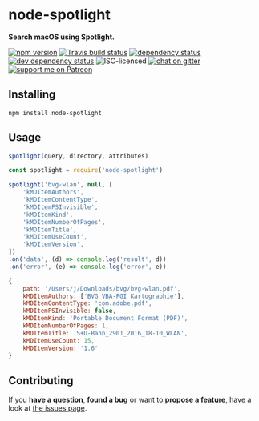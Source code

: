 # node-spotlight

**Search macOS using Spotlight.**

[![npm version](https://img.shields.io/npm/v/node-spotlight.svg)](https://www.npmjs.com/package/node-spotlight)
[![Travis build status](https://img.shields.io/travis/derhuerst/node-spotlight.svg)](https://travis-ci.org/derhuerst/node-spotlight)
[![dependency status](https://img.shields.io/david/derhuerst/node-spotlight.svg)](https://david-dm.org/derhuerst/node-spotlight)
[![dev dependency status](https://img.shields.io/david/dev/derhuerst/node-spotlight.svg)](https://david-dm.org/derhuerst/node-spotlight#info=devDependencies)
![ISC-licensed](https://img.shields.io/github/license/derhuerst/node-spotlight.svg)
[![chat on gitter](https://badges.gitter.im/derhuerst.svg)](https://gitter.im/derhuerst)
[![support me on Patreon](https://img.shields.io/badge/support%20me-on%20patreon-fa7664.svg)](https://patreon.com/derhuerst)


## Installing

```shell
npm install node-spotlight
```


## Usage

```js
spotlight(query, directory, attributes)
```

```js
const spotlight = require('node-spotlight')

spotlight('bvg-wlan', null, [
	'kMDItemAuthors',
	'kMDItemContentType',
	'kMDItemFSInvisible',
	'kMDItemKind',
	'kMDItemNumberOfPages',
	'kMDItemTitle',
	'kMDItemUseCount',
	'kMDItemVersion',
])
.on('data', (d) => console.log('result', d))
.on('error', (e) => console.log('error', e))
```

```js
{
	path: '/Users/j/Downloads/bvg/bvg-wlan.pdf',
	kMDItemAuthors: ['BVG VBA-FGI Kartographie'],
	kMDItemContentType: 'com.adobe.pdf',
	kMDItemFSInvisible: false,
	kMDItemKind: 'Portable Document Format (PDF)',
	kMDItemNumberOfPages: 1,
	kMDItemTitle: 'S+U-Bahn_2901_2016_18-10_WLAN',
	kMDItemUseCount: 15,
	kMDItemVersion: '1.6'
}
```


## Contributing

If you **have a question**, **found a bug** or want to **propose a feature**, have a look at [the issues page](https://github.com/derhuerst/node-spotlight/issues).
